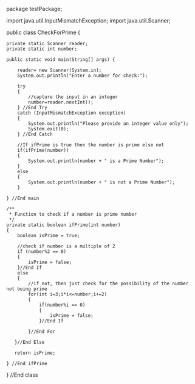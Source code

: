 package testPackage;

import java.util.InputMismatchException;
import java.util.Scanner;

public class CheckForPrime {

	private static Scanner reader;
	private static int number;

	public static void main(String[] args) {
		
		reader= new Scanner(System.in);
		System.out.println("Enter a number for check:");
		
		try
		{
			//capture the input in an integer
			number=reader.nextInt();
		} //End Try
		catch (InputMismatchException exception) 
		{ 
		    System.out.println("Please provide an integer value only"); 
		    System.exit(0);
		} //End Catch
		
		//If ifPrime is true then the number is prime else not
		if(ifPrime(number))
		{
			System.out.println(number + " is a Prime Number");
		}
		else
		{
			System.out.println(number + " is not a Prime Number");
		}
		
	} //End main
	
	/**
	 * Function to check if a number is prime number
	 */
	private static boolean ifPrime(int number)
	{
		boolean isPrime = true;
		
		//check if number is a multiple of 2
	    if (number%2 == 0) 
	    {
	    	isPrime = false;
	    }//End If
	    else
	    {
	    	//if not, then just check for the possibility of the number not being prime
		    for(int i=3;i*i<=number;i+=2) 
		    {
		    	if(number%i == 0)
		    	{
		    		isPrime = false;
		    	}//End If
		    	
		    }//End For

	   }//End Else
	
	   return isPrime;
	   
	} //End ifPrime

} //End class
